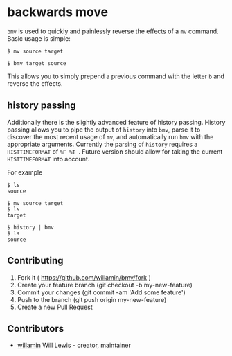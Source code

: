 # backwards move

`bmv` is used to quickly and painlessly reverse the effects of a `mv` command.
Basic usage is simple:
```sh-session
$ mv source target

$ bmv target source
```

This allows you to simply prepend a previous command with the letter `b` and reverse the effects.

## history passing
Additionally there is the slightly advanced feature of history passing.
History passing allows you to pipe the output of `history` into `bmv`, parse it to discover the most recent usage of `mv`, and automatically run `bmv` with the appropriate arguments.
Currently the parsing of `history` requires a `HISTTIMEFORMAT` of `%F %T `. Future version should allow for taking the current `HISTTIMEFORMAT` into account.

For example
```sh-session
$ ls
source

$ mv source target
$ ls 
target

$ history | bmv
$ ls
source
```

## Contributing

1. Fork it ( https://github.com/willamin/bmv/fork )
2. Create your feature branch (git checkout -b my-new-feature)
3. Commit your changes (git commit -am 'Add some feature')
4. Push to the branch (git push origin my-new-feature)
5. Create a new Pull Request

## Contributors

- [willamin](https://github.com/willamin) Will Lewis - creator, maintainer
